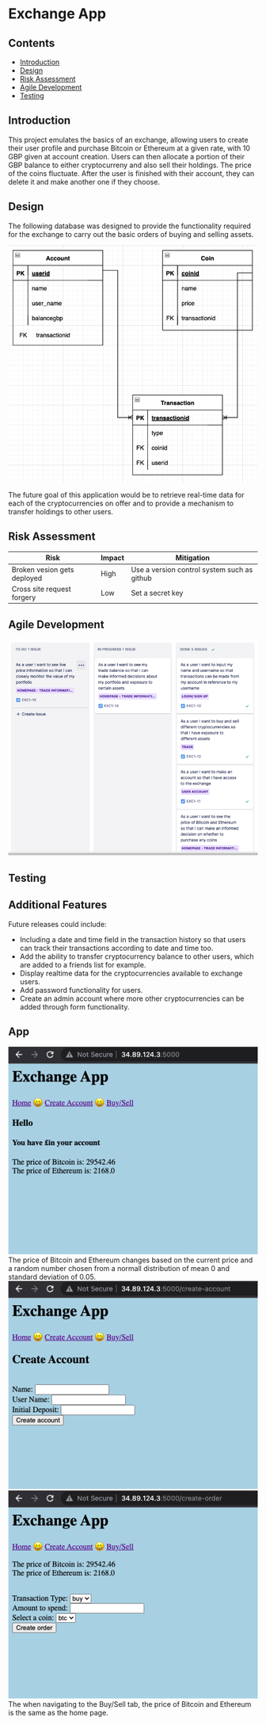 # Exchange App 

## Contents

* [Introduction](#Introduction)
* [Design](#Design)
* [Risk Assessment](#Risk-Assessment)
* [Agile Development](#Agile-Development)
* [Testing](#Testing)

## Introduction
This project emulates the basics of an exchange, allowing users to create their user profile and purchase Bitcoin or 
Ethereum at a given rate, with 10 GBP given at account creation. Users can then allocate a portion of their GBP 
balance to either cryptocurreny and also sell their holdings. The price of the coins fluctuate. After the user is
finished with their account, they can delete it and make another one if they choose.

## Design
The following database was designed to provide the functionality required for the exchange to carry out the basic orders of buying and selling assets.

![ERD](https://github.com/GurjinderB/exchange-app/blob/main/figures/project1erd.png)

The future goal of this application would be to retrieve real-time data for each of the cryptocurrencies on offer and to provide a mechanism to transfer holdings to
other users.

## Risk Assessment

| Risk | Impact | Mitigation |
|------|--------|--------------------|
| Broken vesion gets deployed | High | Use a version control system such as github |
|Cross site request forgery | Low | Set a secret key |





## Agile Development
![Kanban board](https://github.com/GurjinderB/exchange-app/blob/main/figures/Kanbanbord.png)
## Testing

## Additional Features
Future releases could include:
* Including a date and time field in the transaction history so that users can track their transactions according to date and time too.
* Add the ability to transfer cryptocurrency balance to other users, which are added to a friends list for example.
* Display realtime data for the cryptocurrencies available to exchange users.
* Add password functionality for users.
* Create an admin account where more other cryptocurrencies can be added through form functionality.

## App
![Application Home](https://github.com/GurjinderB/exchange-app/blob/main/figures/home.png)
The price of Bitcoin and Ethereum changes based on the current price and a random number chosen from a normall distribution of mean 0 and standard deviation of 0.05.
![Create Account](https://github.com/GurjinderB/exchange-app/blob/main/figures/create-account.png)
![Trade](https://github.com/GurjinderB/exchange-app/blob/main/figures/trade.png)
The when navigating to the Buy/Sell tab, the price of Bitcoin and Ethereum is the same as the home page.
